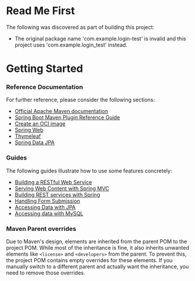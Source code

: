 # Read Me First
The following was discovered as part of building this project:

* The original package name 'com.example.login-test' is invalid and this project uses 'com.example.login_test' instead.

# Getting Started

### Reference Documentation
For further reference, please consider the following sections:

* [Official Apache Maven documentation](https://maven.apache.org/guides/index.html)
* [Spring Boot Maven Plugin Reference Guide](https://docs.spring.io/spring-boot/3.4.8/maven-plugin)
* [Create an OCI image](https://docs.spring.io/spring-boot/3.4.8/maven-plugin/build-image.html)
* [Spring Web](https://docs.spring.io/spring-boot/3.4.8/reference/web/servlet.html)
* [Thymeleaf](https://docs.spring.io/spring-boot/3.4.8/reference/web/servlet.html#web.servlet.spring-mvc.template-engines)
* [Spring Data JPA](https://docs.spring.io/spring-boot/3.4.8/reference/data/sql.html#data.sql.jpa-and-spring-data)

### Guides
The following guides illustrate how to use some features concretely:

* [Building a RESTful Web Service](https://spring.io/guides/gs/rest-service/)
* [Serving Web Content with Spring MVC](https://spring.io/guides/gs/serving-web-content/)
* [Building REST services with Spring](https://spring.io/guides/tutorials/rest/)
* [Handling Form Submission](https://spring.io/guides/gs/handling-form-submission/)
* [Accessing Data with JPA](https://spring.io/guides/gs/accessing-data-jpa/)
* [Accessing data with MySQL](https://spring.io/guides/gs/accessing-data-mysql/)

### Maven Parent overrides

Due to Maven's design, elements are inherited from the parent POM to the project POM.
While most of the inheritance is fine, it also inherits unwanted elements like `<license>` and `<developers>` from the parent.
To prevent this, the project POM contains empty overrides for these elements.
If you manually switch to a different parent and actually want the inheritance, you need to remove those overrides.

